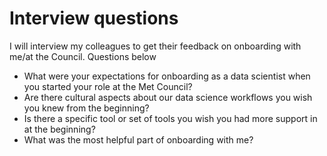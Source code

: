 # Interview questions

I will interview my colleagues to get their feedback on onboarding with me/at the Council. Questions below

- What were your expectations for onboarding as a data scientist when you started your role at the Met Council?
- Are there cultural aspects about our data science workflows you wish you knew from the beginning?
- Is there a specific tool or set of tools you wish you had more support in at the beginning?
- What was the most helpful part of onboarding with me?
